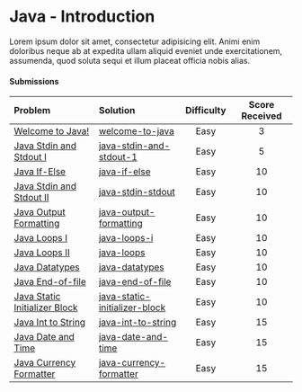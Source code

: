 # Java - Introduction
Lorem ipsum dolor sit amet, consectetur adipisicing elit. Animi enim doloribus neque ab at expedita ullam aliquid eveniet unde exercitationem, assumenda, quod soluta sequi et illum placeat officia nobis alias.

#### Submissions
| Problem | Solution | Difficulty | Score Received |
| :--- | :--- | :---: | :---: |
| [Welcome to Java!](https://www.hackerrank.com/challenges/welcome-to-java) | [welcome-to-java](welcome-to-java/Solution.java) | Easy | 3 |
| [Java Stdin and Stdout I](https://www.hackerrank.com/challenges/java-stdin-and-stdout-1) | [java-stdin-and-stdout-1](java-stdin-and-stdout-1/Solution.java) | Easy | 5 |
| [Java If-Else](https://www.hackerrank.com/challenges/java-if-else) | [java-if-else](java-if-else/Solution.java) | Easy | 10 |
| [Java Stdin and Stdout II](https://www.hackerrank.com/challenges/java-stdin-stdout) | [java-stdin-stdout](java-stdin-stdout/Solution.java) | Easy | 10 |
| [Java Output Formatting](https://www.hackerrank.com/challenges/java-output-formatting) | [java-output-formatting](java-output-formatting/Solution.java) | Easy | 10 |
| [Java Loops I](https://www.hackerrank.com/challenges/java-loops-i) | [java-loops-i](java-loops-i/Solution.java) | Easy | 10 |
| [Java Loops II](https://www.hackerrank.com/challenges/java-loops) | [java-loops](java-loops/Solution.java) | Easy | 10 |
| [Java Datatypes](https://www.hackerrank.com/challenges/java-datatypes) | [java-datatypes](java-datatypes/Solution.java) | Easy | 10 |
| [Java End-of-file](https://www.hackerrank.com/challenges/java-end-of-file) | [java-end-of-file](java-end-of-file/Solution.java) | Easy | 10 |
| [Java Static Initializer Block](https://www.hackerrank.com/challenges/java-static-initializer-block) | [java-static-initializer-block](java-static-initializer-block/Solution.java) | Easy | 10 |
| [Java Int to String](https://www.hackerrank.com/challenges/java-int-to-string) | [java-int-to-string](java-int-to-string/Solution.java) | Easy | 15 |
| [Java Date and Time](https://www.hackerrank.com/challenges/java-date-and-time) | [java-date-and-time](java-date-and-time/Solution.java) | Easy | 15 |
| [Java Currency Formatter](https://www.hackerrank.com/challenges/java-currency-formatter) | [java-currency-formatter](java-currency-formatter/Solution.java) | Easy | 15 |

